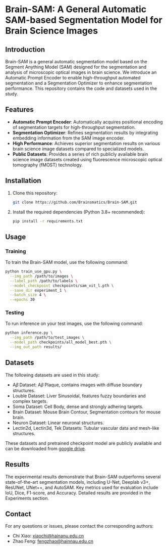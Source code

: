 # Brain-SAM: A General Automatic SAM-based Segmentation Model for Brain Science Images

## Introduction
Brain-SAM is a general automatic segmentation model based on the Segment Anything Model (SAM) designed for the segmentation and analysis of microscopic optical images in brain science. We introduce an Automatic Prompt Encoder to enable high-throughput automated segmentation and a Segmentation Optimizer to enhance segmentation performance. This repository contains the code and datasets used in the study.

## Features
- **Automatic Prompt Encoder**: Automatically acquires positional encoding of segmentation targets for high-throughput segmentation.
- **Segmentation Optimizer**: Refines segmentation results by integrating embedding information from the SAM image encoder.
- **High Performance**: Achieves superior segmentation results on various brain science image datasets compared to specialized models.
- **Public Datasets**: Provides a series of rich publicly available brain science image datasets created using fluorescence microscopic optical tomography (fMOST) technology.

## Installation
1. Clone this repository:
   ```bash
   git clone https://github.com/Brainsmatics/Brain-SAM.git
2. Install the required dependencies (Python 3.8+ recommended):
   ```bash
   pip install -r requirements.txt
## Usage

### Training
To train the Brain-SAM model, use the following command:

```bash
python train_use_gpu.py \
  --img_path /path/to/images \
  --label_path /path/to/labels \
  --model_checkpoint checkpoints/sam_vit_l.pth \
  --save_dir experiment_1 \
  --batch_size 4 \
  --epochs 30
```
### Testing
To run inference on your test images, use the following command:
```bash
python inference.py \
  --img_path /path/to/test_images \
  --model_path checkpoints/all_model_best.pth \
  --img_out_path results/
```
## Datasets
The following datasets are used in this study:
- A𝛽 Dataset: A𝛽 Plaque, contains images with diffuse boundary structures.
- Louble Dataset: Liver Sinusoidal, features fuzzy boundaries and complex targets.
- Soma Dataset: Cell Body, dense and strongly adhering targets.
- Brain Dataset: Mouse Brain Contour, Segmentation contours for mouse brain.
- Neuron Dataset: Linear neuronal structures.
- Lectin2d, Lectin3d, Tek Datasets: Tubular vascular data and mesh-like structures.

These datasets and pretrained checkpoint model are publicly available and can be downloaded from [google drive](https://drive.google.com/drive/folders/1MnWVS8i4pzO781JeqMkdtT8X1q9-GQ9B?usp=drive_link).

## Results
The experimental results demonstrate that Brain-SAM outperforms several state-of-the-art segmentation models, including U-Net, Deeplab v3+, ResUNet, UNet++, and AutoSAM. Key metrics used for evaluation include IoU, Dice, F1-score, and Accuracy. Detailed results are provided in the Experiments section.

## Contact
For any questions or issues, please contact the corresponding authors:
- Chi Xiao: xiaochi@hainanu.edu.cn
- Zhao Feng: fengzhao@hainnau.edu.cn





